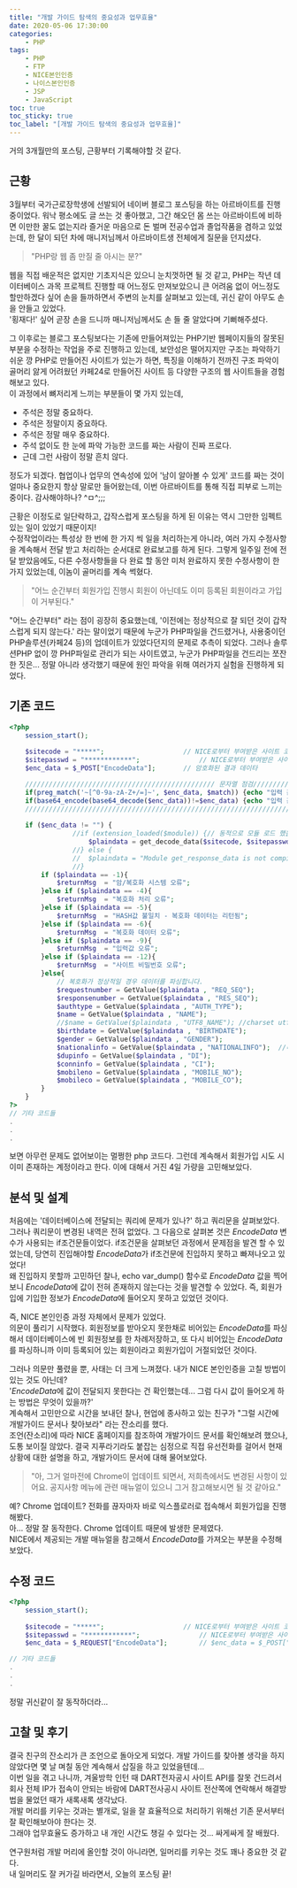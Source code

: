 ```yaml
---
title: "개발 가이드 탐색의 중요성과 업무효율"
date: 2020-05-06 17:30:00
categories:
    - PHP
tags:
    - PHP
    - FTP
    - NICE본인인증
    - 나이스본인인증
    - JSP
    - JavaScript
toc: true
toc_sticky: true
toc_label: "[개발 가이드 탐색의 중요성과 업무효율]"
---
```

거의 3개월만의 포스팅, 근황부터 기록해야할 것 같다.  
## 근황
3월부터 국가근로장학생에 선발되어 네이버 블로그 포스팅을 하는 아르바이트를 진행 중이었다.
워낙 평소에도 글 쓰는 것 좋아했고, 그간 해오던 몸 쓰는 아르바이트에 비하면 이만한 꿀도 없는지라 
즐거운 마음으로 돈 벌며 전공수업과 졸업작품을 겸하고 있었는데, 한 달이 되던 차에 매니저님께서 아르바이트생 전체에게 질문을 던지셨다.

> "PHP랑 웹 좀 만질 줄 아시는 분?"

웹을 직접 배운적은 없지만 기초지식은 있으니 눈치껏하면 될 것 같고,
PHP는 작년 데이터베이스 과목 프로젝트 진행할 때 어느정도 만져보았으니 
큰 어려움 없이 어느정도 할만하겠다 싶어 손을 들까하면서 주변의 눈치를 살펴보고 있는데, 
귀신 같이 아무도 손을 안들고 있었다.  
'횡재다!' 싶어 곧장 손을 드니까 매니저님께서도 손 들 줄 알았다며 기뻐해주셨다.  
  
그 이후로는 블로그 포스팅보다는 기존에 만들어져있는 PHP기반 웹페이지들의 잘못된 부분을 수정하는 작업을 주로 진행하고 있는데, 
보안성은 떨어지지만 구조는 파악하기 쉬운 깡 PHP로 만들어진 사이트가 있는가 하면, 
특징을 이해하기 전까진 구조 파악이 골머리 앓게 어려웠던 카페24로 만들어진 사이트 등 
다양한 구조의 웹 사이트들을 경험해보고 있다.  
이 과정에서 뼈저리게 느끼는 부분들이 몇 가지 있는데,

- 주석은 정말 중요하다.
- 주석은 정말이지 중요하다.
- 주석은 정말 매우 중요하다.
- 주석 없이도 한 눈에 파악 가능한 코드를 짜는 사람이 진짜 프로다.
- 근데 그런 사람이 정말 흔치 않다.
  
정도가 되겠다. 협업이나 업무의 연속성에 있어 '남이 알아볼 수 있게' 코드를 짜는 것이 얼마나 중요한지 
항상 말로만 들어왔는데, 이번 아르바이트를 통해 직접 피부로 느끼는 중이다. 감사해야하나? ^ㅁ^;;;  
  
근황은 이정도로 일단락하고, 갑작스럽게 포스팅을 하게 된 이유는 역시 그만한 임펙트 있는 일이 있었기 때문이지!  
수정작업이라는 특성상 한 번에 한 가지 씩 일을 처리하는게 아니라, 여러 가지 수정사항을 계속해서 전달 받고 
처리하는 순서대로 완료보고를 하게 된다. 그렇게 일주일 전에 전달 받았음에도, 다른 수정사항들을 다 완료 할 동안 
미처 완료하지 못한 수정사항이 한 가지 있었는데, 이놈이 골머리를 계속 썩혔다.

> "어느 순간부터 회원가입 진행시 회원이 아닌데도 이미 등록된 회원이라고 가입이 거부된다."

"어느 순간부터" 라는 점이 굉장히 중요했는데, '이전에는 정상적으로 잘 되던 것이 갑작스럽게 되지 않는다.' 라는
말이었기 때문에 누군가 PHP파일을 건드렸거나, 사용중이던 PHP솔루션(카페24 등)의 업데이트가 있었다던지의 문제로 추측이 되었다. 
그러나 솔루션PHP 없이 깡 PHP파일로 관리가 되는 사이트였고, 누군가 PHP파일을 건드리는 쪼잔한 짓은... 정말 아니라 생각했기 때문에 
원인 파악을 위해 여러가지 실험을 진행하게 되었다.

## 기존 코드
``` php
<?php
    session_start();
	
    $sitecode = "*****";					// NICE로부터 부여받은 사이트 코드
    $sitepasswd = "************";				// NICE로부터 부여받은 사이트 패스워드
    $enc_data = $_POST["EncodeData"];		// 암호화된 결과 데이타

	//////////////////////////////////////////////// 문자열 점검///////////////////////////////////////////////
    if(preg_match('~[^0-9a-zA-Z+/=]~', $enc_data, $match)) {echo "입력 값 확인이 필요합니다 : ".$match[0]; exit;} // 문자열 점검 추가. 
    if(base64_encode(base64_decode($enc_data))!=$enc_data) {echo "입력 값 확인이 필요합니다"; exit;}
	///////////////////////////////////////////////////////////////////////////////////////////////////////////
		
    if ($enc_data != "") {
				//if (extension_loaded($module)) {// 동적으로 모듈 로드 했을경우
					$plaindata = get_decode_data($sitecode, $sitepasswd, $enc_data);// 암호화된 결과 데이터의 복호화
				//} else {
				//	$plaindata = "Module get_response_data is not compiled into PHP";
				//}
        if ($plaindata == -1){
            $returnMsg  = "암/복호화 시스템 오류";
        }else if ($plaindata == -4){
            $returnMsg  = "복호화 처리 오류";
        }else if ($plaindata == -5){
            $returnMsg  = "HASH값 불일치 - 복호화 데이터는 리턴됨";
        }else if ($plaindata == -6){
            $returnMsg  = "복호화 데이터 오류";
        }else if ($plaindata == -9){
            $returnMsg  = "입력값 오류";
        }else if ($plaindata == -12){
            $returnMsg  = "사이트 비밀번호 오류";
        }else{
            // 복호화가 정상적일 경우 데이터를 파싱합니다.
            $requestnumber = GetValue($plaindata , "REQ_SEQ");
            $responsenumber = GetValue($plaindata , "RES_SEQ");
            $authtype = GetValue($plaindata , "AUTH_TYPE");
            $name = GetValue($plaindata , "NAME");
            //$name = GetValue($plaindata , "UTF8_NAME"); //charset utf8 사용시 주석 해제 후 사용
            $birthdate = GetValue($plaindata , "BIRTHDATE");
            $gender = GetValue($plaindata , "GENDER");
            $nationalinfo = GetValue($plaindata , "NATIONALINFO");	//내/외국인정보(사용자 매뉴얼 참조)
            $dupinfo = GetValue($plaindata , "DI");
            $conninfo = GetValue($plaindata , "CI");
			$mobileno = GetValue($plaindata , "MOBILE_NO");
            $mobileco = GetValue($plaindata , "MOBILE_CO");      
        }
    }
?>
// 기타 코드들
.
.
.
```
보면 아무런 문제도 없어보이는 멀쩡한 php 코드다. 그런데 계속해서 회원가입 시도 시 이미 존재하는 계정이라고 한다. 
이에 대해서 거진 4일 가량을 고민해보았다.

## 분석 및 설계
처음에는 '데이터베이스에 전달되는 쿼리에 문제가 있나?' 하고 쿼리문을 살펴보았다. 그러나 쿼리문이 변경된 내역은 전혀 없었다. 
그 다음으로 살펴본 것은 *EncodeData* 변수가 사용되는 if조건문들이었다. if조건문을 살펴보던 과정에서 문제점을 발견 할 수 있었는데, 
당연히 진입해야할 *EncodeData*가 if조건문에 진입하지 못하고 빠져나오고 있었다!  
왜 진입하지 못할까 고민하던 찰나, echo var_dump() 함수로 *EncodeData* 값을 찍어보니 *EncodeData*에 값이 
전혀 존재하지 않는다는 것을 발견할 수 있었다. 즉, 회원가입에 기입한 정보가 *EncodeData*에 들어오지 못하고 있었던 것이다.  
  
즉, NICE 본인인증 과정 자체에서 문제가 있었다.  
의문이 풀리기 시작했다. 회원정보를 받아오지 못한채로 비어있는 *EncodeData*를 파싱해서 데이터베이스에 빈 회원정보를 한 차례저장하고, 
또 다시 비어있는 *EncodeData*를 파싱하니까 이미 등록되어 있는 회원이라고 회원가입이 거절되었던 것이다.  
  
그러나 의문만 풀렸을 뿐, 사태는 더 크게 느껴졌다. 내가 NICE 본인인증을 고칠 방법이 있는 것도 아닌데?  
'*EncodeData*에 값이 전달되지 못한다는 건 확인했는데... 그럼 다시 값이 들어오게 하는 방법은 무엇이 있을까?'  
계속해서 고민만으로 시간을 보내던 찰나, 현업에 종사하고 있는 친구가 "그럴 시간에 개발가이드 문서나 찾아보라" 라는 잔소리를 했다.  
조언(잔소리)에 따라 NICE 홈페이지를 참조하여 개발가이드 문서를 확인해보려 했으나, 도통 보이질 않았다. 
결국 지푸라기라도 붙잡는 심정으로 직접 유선전화를 걸어서 현재 상황에 대한 설명을 하고, 개발가이드 문서에 대해 물어보았다.  
  
> "아, 그거 얼마전에 Chrome이 업데이트 되면서, 저희측에서도 변경된 사항이 있어요. 공지사항 메뉴에 관련 매뉴얼이 있으니 그거 참고해보시면 될 것 같아요."  
  
예? Chrome 업데이트? 전화를 끊자마자 바로 익스플로러로 접속해서 회원가입을 진행해봤다.  
아... 정말 잘 동작한다. Chrome 업데이트 때문에 발생한 문제였다.  
NICE에서 제공되는 개발 매뉴얼을 참고해서 *EncodeData*를 가져오는 부분을 수정해보았다.

## 수정 코드
``` php
<?php
    session_start();
	
    $sitecode = "*****";					// NICE로부터 부여받은 사이트 코드
    $sitepasswd = "************";				// NICE로부터 부여받은 사이트 패스워드
    $enc_data = $_REQUEST["EncodeData"];		// $enc_data = $_POST["EncodeData"];

// 기타 코드들
.
.
.
```
정말 귀신같이 잘 동작하더라...
  
## 고찰 및 후기
결국 친구의 잔소리가 큰 조언으로 돌아오게 되었다. 개발 가이드를 찾아볼 생각을 하지 않았다면 몇 날 며칠 동안 계속해서 
삽질을 하고 있었을텐데...  
이번 일을 겪고 나니까, 겨울방학 인턴 때 DART전자공시 사이트 API를 잘못 건드려서 회사 전체 IP가 접속이 안되는 바람에 
DART전사공시 사이트 전산쪽에 연락해서 해결방법을 물었던 때가 새록새록 생각났다.  
개발 머리를 키우는 것과는 별개로, 일을 잘 효율적으로 처리하기 위해선 기존 문서부터 잘 확인해보아야 한다는 것.  
그래야 업무효율도 증가하고 내 개인 시간도 챙길 수 있다는 것... 싸게싸게 잘 배웠다.  
  
연구원처럼 개발 머리에 올인할 것이 아니라면, 일머리를 키우는 것도 꽤나 중요한 것 같다.  
내 일머리도 잘 커가길 바라면서, 오늘의 포스팅 끝!